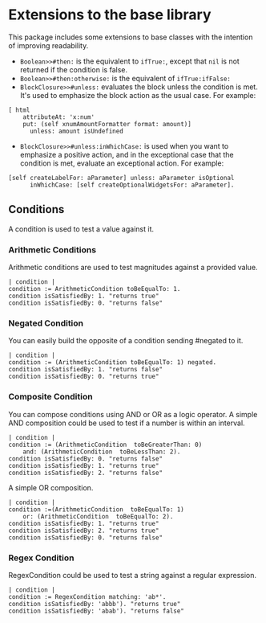 # Extensions to the base library

This package includes some extensions to base classes with the intention of
improving readability.

- `Boolean>>#then:` is the equivalent to `ifTrue:`, except that `nil` is not
  returned if the condition is false.
- `Boolean>>#then:otherwise:` is the equivalent of `ifTrue:ifFalse:`
- `BlockClosure>>#unless:` evaluates the block unless the condition is met. It's
  used to emphasize the block action as the usual case. For example:

```smalltalk
[ html
    attributeAt: 'x:num'
    put: (self xnumAmountFormatter format: amount)]
      unless: amount isUndefined
```

- `BlockClosure>>#unless:inWhichCase:` is used when you want to emphasize a
positive action, and in the exceptional case that the condition is met,
evaluate an exceptional action.
For example:

```smalltalk
[self createLabelFor: aParameter] unless: aParameter isOptional
      inWhichCase: [self createOptionalWidgetsFor: aParameter].
```

## Conditions

A condition is used to test a value against it.

### Arithmetic Conditions

Arithmetic conditions are used to test magnitudes against a provided value.

```smalltalk
| condition |
condition := ArithmeticCondition toBeEqualTo: 1.
condition isSatisfiedBy: 1. "returns true"
condition isSatisfiedBy: 0. "returns false"
```

### Negated Condition

You can easily build the opposite of a condition sending #negated to it.

```smalltalk
| condition |
condition := (ArithmeticCondition toBeEqualTo: 1) negated.
condition isSatisfiedBy: 1. "returns false"
condition isSatisfiedBy: 0. "returns true"
```

### Composite Condition

You can compose conditions using AND or OR as a logic operator. A simple AND
composition could be used to test if a number is within an interval.

```smalltalk
| condition |
condition := (ArithmeticCondition  toBeGreaterThan: 0)
    and: (ArithmeticCondition  toBeLessThan: 2).
condition isSatisfiedBy: 0. "returns false"
condition isSatisfiedBy: 1. "returns true"
condition isSatisfiedBy: 2. "returns false"
```

A simple OR composition.

```smalltalk
| condition |
condition :=(ArithmeticCondition  toBeEqualTo: 1)
    or: (ArithmeticCondition  toBeEqualTo: 2).
condition isSatisfiedBy: 1. "returns true"
condition isSatisfiedBy: 2. "returns true"
condition isSatisfiedBy: 0. "returns false"
```

### Regex Condition

RegexCondition could be used to test a string against a regular expression.

```smalltalk
| condition |
condition := RegexCondition matching: 'ab*'.
condition isSatisfiedBy: 'abbb'). "returns true"
condition isSatisfiedBy: 'abab'). "returns false"
```
